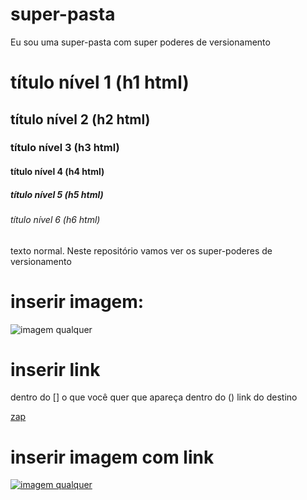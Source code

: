 # super-pasta
Eu sou uma super-pasta com super poderes de versionamento

# título nível 1 (h1 html)
## título nível 2 (h2 html)
### título nível 3 (h3 html)
#### título nível 4 (h4 html)
##### título nível 5 (h5 html)
###### título nível 6 (h6 html)

texto normal.
Neste repositório vamos ver os super-poderes de versionamento

# inserir imagem:

![imagem qualquer](https://s2-g1.glbimg.com/4vkYTNRBx9qySiiEXIaUQzoQFAI=/0x0:6016x4016/984x0/smart/filters:strip_icc()/i.s3.glbimg.com/v1/AUTH_59edd422c0c84a879bd37670ae4f538a/internal_photos/bs/2022/z/V/nqwmUmSEi15Xzvtr0Weg/yohan-cho-rrvvraughle-unsplash.jpg)

# inserir link
dentro do [] o que você quer que apareça
dentro do () link do destino

[zap](https://web.whatsapp.com/)

# inserir imagem com link

[![imagem qualquer](https://s2-g1.glbimg.com/4vkYTNRBx9qySiiEXIaUQzoQFAI=/0x0:6016x4016/984x0/smart/filters:strip_icc()/i.s3.glbimg.com/v1/AUTH_59edd422c0c84a879bd37670ae4f538a/internal_photos/bs/2022/z/V/nqwmUmSEi15Xzvtr0Weg/yohan-cho-rrvvraughle-unsplash.jpg)](https://web.whatsapp.com/)
